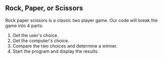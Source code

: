 ## Rock, Paper, or Scissors

Rock paper scissors is a classic two player game. Our code will break the game into 4 parts:
1. Get the user's choice.
2. Get the computer's choice.
3. Compare the two choices and determine a winner.
4. Start the program and display the results.
